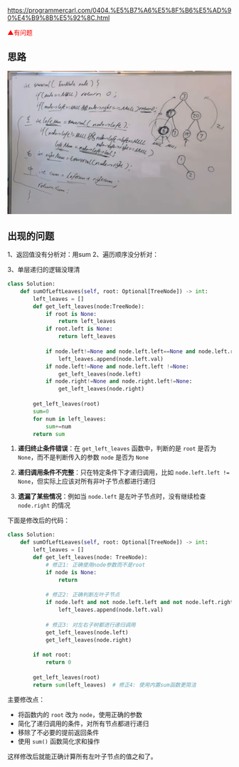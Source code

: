 https://programmercarl.com/0404.%E5%B7%A6%E5%8F%B6%E5%AD%90%E4%B9%8B%E5%92%8C.html

<font color=red>▲有问题</font>

## 思路
![img_2.png](img_2.png)


## 出现的问题
1、返回值没有分析对：用sum
2、遍历顺序没分析对：

3、单层递归的逻辑没理清

```python
class Solution:
    def sumOfLeftLeaves(self, root: Optional[TreeNode]) -> int:
        left_leaves = []
        def get_left_leaves(node:TreeNode):
            if root is None:
                return left_leaves
            if root.left is None:
                return left_leaves

            if node.left!=None and node.left.left==None and node.left.right==None:
                left_leaves.append(node.left.val)
            if node.left!=None and node.left.left !=None:
                get_left_leaves(node.left)
            if node.right!=None and node.right.left!=None:
                get_left_leaves(node.right)

        get_left_leaves(root)
        sum=0
        for num in left_leaves:
            sum+=num
        return sum
``` 


1. **递归终止条件错误**：在 `get_left_leaves` 函数中，判断的是 `root` 是否为 `None`，而不是判断传入的参数 `node` 是否为 `None`

2. **递归调用条件不完整**：只在特定条件下才递归调用，比如 `node.left.left != None`，但实际上应该对所有非叶子节点都进行递归

3. **遗漏了某些情况**：例如当 `node.left` 是左叶子节点时，没有继续检查 `node.right` 的情况

下面是修改后的代码：

```python
class Solution:
    def sumOfLeftLeaves(self, root: Optional[TreeNode]) -> int:
        left_leaves = []
        def get_left_leaves(node: TreeNode):
            # 修正1: 正确使用node参数而不是root
            if node is None:
                return
            
            # 修正2: 正确判断左叶子节点
            if node.left and not node.left.left and not node.left.right:
                left_leaves.append(node.left.val)
            
            # 修正3: 对左右子树都进行递归调用
            get_left_leaves(node.left)
            get_left_leaves(node.right)

        if not root:
            return 0
            
        get_left_leaves(root)
        return sum(left_leaves)  # 修正4: 使用内置sum函数更简洁
```

主要修改点：
- 将函数内的 `root` 改为 `node`，使用正确的参数
- 简化了递归调用的条件，对所有节点都进行递归
- 移除了不必要的提前返回条件
- 使用 `sum()` 函数简化求和操作

这样修改后就能正确计算所有左叶子节点的值之和了。
